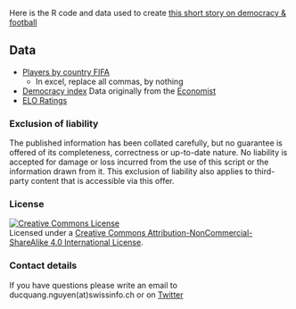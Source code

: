 Here is the R code and data used to create [this short story on democracy & football](http://www.swissinfo.ch/eng/opinion_democracy-vs-football--1-1/42247206)

## Data

* [Players by country FIFA](http://www.fifa.com/worldfootball/bigcount/registeredplayers.html) 
  * In excel, replace all commas, by nothing 
* [Democracy index](https://en.wikipedia.org/wiki/Democracy_Index) Data originally from the [Economist](http://www.eiu.com/public/topical_report.aspx?campaignid=DemocracyIndex2015)
* [ELO Ratings](http://www.eloratings.net/world.html)


### Exclusion of liability

The published information has been collated carefully, but no guarantee is offered of its completeness, correctness or up-to-date nature. No liability is accepted for damage or loss incurred from the use of this script or the information drawn from it. This exclusion of liability also applies to third-party content that is accessible via this offer.

### License

<a rel="license" href="http://creativecommons.org/licenses/by-nc-sa/4.0/"><img alt="Creative Commons License" style="border-width:0" src="https://i.creativecommons.org/l/by-nc-sa/4.0/88x31.png" /></a><br /><span xmlns:dct="http://purl.org/dc/terms/" property="dct:title">Licensed under a <a rel="license" href="http://creativecommons.org/licenses/by-nc-sa/4.0/">Creative Commons Attribution-NonCommercial-ShareAlike 4.0 International License</a>.

### Contact details

If you have questions please write an email to ducquang.nguyen(at)swissinfo.ch or  on [Twitter](https://twitter.com/duc_qn)
   

